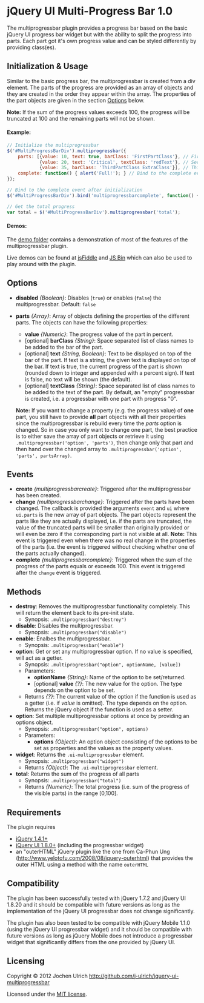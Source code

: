 jQuery UI Multi-Progress Bar 1.0
================================

The multiprogressbar plugin provides a progress bar based on the basic jQuery UI progress bar
widget but with the ability to split the progress into parts. Each part got it's own progress
value and can be styled differently by providing class(es).

Initialization & Usage
----------------------
Similar to the basic progress bar, the multiprogressbar is created from a div element. The parts 
of the progress are provided as an array of objects and they are created in the order they appear
within the array. The properties of the part objects are given in the section [Options](#options)
below.

**Note:**
If the sum of the progress values exceeds 100, the progress will be truncated at 100 and the
remaining parts will not be shown.

#### Example: ####
```javascript
// Initialize the multiprogressbar
$('#MultiProgressBarDiv').multiprogressbar({
	parts: [{value: 10, text: true, barClass: 'FirstPartClass'}, // First part: 10% progress, display progress, use class 'FirstPartClass' for the bar
			{value: 20, text: 'Critical', textClass: 'redText'}, // Second part: 20% progress, display the text 'Critical', use class 'redTest' for the text
			{value: 35, barClass: 'ThirdPartClass ExtraClass'}], // Third part: 35% progress, use classes 'ThirdPartClass' and 'ExtraClass' for the bar
	complete: function() { alert('Full!'); } // Bind to the complete event during initialization
});

// Bind to the complete event after initialization
$('#MultiProgressBarDiv').bind('multiprogressbarcomplete', function() { alert('Complete!'); });

// Get the total progress
var total = $('#MultiProgressBarDiv').multiprogressbar('total');
```

#### Demos: ####
The [demo folder](https://github.com/j-ulrich/jquery-ui-multiprogressbar/tree/master/demo) contains a
demonstration of most of the features of the multiprogressbar plugin.

Live demos can be found at [jsFiddle](http://jsfiddle.net/Ignitor/E6UPN/) and [JS Bin](http://jsbin.com/ihizaj/latest/edit)
which can also be used to play around with the plugin.

Options
-------
* __disabled__ _{Boolean}_: Disables (`true`) or enables (`false`) the multiprogressbar. Default: `false`
* __parts__ _{Array}_: Array of objects defining the properties of the different parts. The objects
	can have the following properties:
	* __value__ _{Numeric}_: The progress value of the part in percent.
	* [optional] __barClass__ _{String}_: Space separated list of class names to be added to the bar of the part.
	* [optional] __text__ _{String, Boolean}_: Text to be displayed on top of the bar of the part. If text is a
		string, the given text is displayed on top of the bar. If text is true, the current progress
		of the part is shown (rounded down to integer and appended with a percent sign). If text is
		false, no text will be shown (the default).
	* [optional] __textClass__ _{String}_: Space separated list of class names to be added to the text of the part.
	By default, an "empty" progressbar is created, i.e. a progressbar with one part with progress "0".
	
	**Note:** If you want to change a property (e.g. the progress value) of __one__ part, you still have
	to provide __all__ part objects with all their properties since the multiprogressbar is rebuild
	every time the _parts_ option is changed. So in case you only want to change one part, the best
	practice is to either save the array of part objects or retrieve it using
	`.multiprogressbar('option', 'parts')`, then change only that part and then hand over the changed
	array to `.multiprogressbar('option', 'parts', partsArray)`.

Events
------
* __create__ _{multiprogressbarcreate}_: Triggered after the multiprogressbar has been created.
* __change__ _{multiprogressbarchange}_: Triggered after the parts have been changed. The callback is provided
	the arguments `event` and `ui` where `ui.parts` is the new array of part objects. The part objects
	represent the parts like they are actually displayed, i.e. if the parts are truncated, the value of
	the truncated parts will be smaller than originally provided or will even be zero if the corresponding
	part is not visible at all.
	**Note:** This event is triggered even when there was no real change in the properties of the
	parts (i.e. the event is triggered without checking whether one of the parts actually changed).
* __complete__ _{multiprogressbarcomplete}_: Triggered when the sum of the progress of the parts equals
	or exceeds 100. This event is triggered after the `change` event is triggered.

Methods
-------
* __destroy__: Removes the multiprogressbar functionality completely. This will return the element back
	to its pre-init state.
	- Synopsis: `.multiprogressbar("destroy")`
* __disable__: Disables the multiprogressbar.
	- Synopsis: `.multiprogressbar("disable")`
* __enable__: Enalbes the multiprogressbar.
	- Synopsis: `.multiprogressbar("enable")`
* __option__: Get or set any multiprogressbar option. If no value is specified, will act as a getter.
	- Synopsis: `.multiprogressbar("option", optionName, [value])`
	- Parameters:
		* __optionName__ _{String}_: Name of the option to be set/returned.
		* [optional] __value__ _{?}_: The new value for the option. The type depends on the option to be set.
	- Returns _{?}_: The current value of the option if the function is used as a getter (i.e.
		if _value_ is omitted). The type depends on the option. Returns the jQuery object if the function is
		used as a setter.
* __option__: Set multiple multiprogressbar options at once by providing an options object.
	- Synopsis: `.multiprogressbar("option", options)`
	- Parameters:
		* __options__ _{Object}_: An option object consisting of the options to be set as properties
			and the values as the property values.
* __widget__: Returns the `.ui-multiprogressbar` element.
	- Synopsis: `.multiprogressbar("widget")`
	- Returns _{Object}_: The `.ui-multiprogressbar` element.
* __total__: Returns the sum of the progress of all parts
	- Synopsis: `.multiprogressbar("total")`
	- Returns _{Numeric}_: The total progress (i.e. sum of the progress of the visible parts) in the
		range [0,100].

Requirements
------------
The plugin requires
* [jQuery 1.4.1+](http://jquery.com)
* [jQuery UI 1.8.0+](http://jqueryui.com) (including the progressbar widget)
* an "outerHTML" jQuery plugin like the one from Ca-Phun Ung (http://www.yelotofu.com/2008/08/jquery-outerhtml) that
provides the outer HTML using a method with the name `outerHTML`

Compatibility
-------------
The plugin has been successfully tested with jQuery 1.7.2 and jQuery UI 1.8.20 and it should be
compatible with future versions as long as the implementation of the jQuery UI progressbar does
not change significantly.

The plugin has also been tested to be compatible with jQuery Mobile 1.1.0 (using the jQuery UI
progressbar widget) and it should be compatible with future versions as long as jQuery Mobile does
not introduce a progressbar widget that significantly differs from the one provided by jQuery UI.

Licensing
---------
Copyright &copy; 2012 Jochen Ulrich
http://github.com/j-ulrich/jquery-ui-multiprogressbar

Licensed under the [MIT license](http://opensource.org/licenses/MIT).

